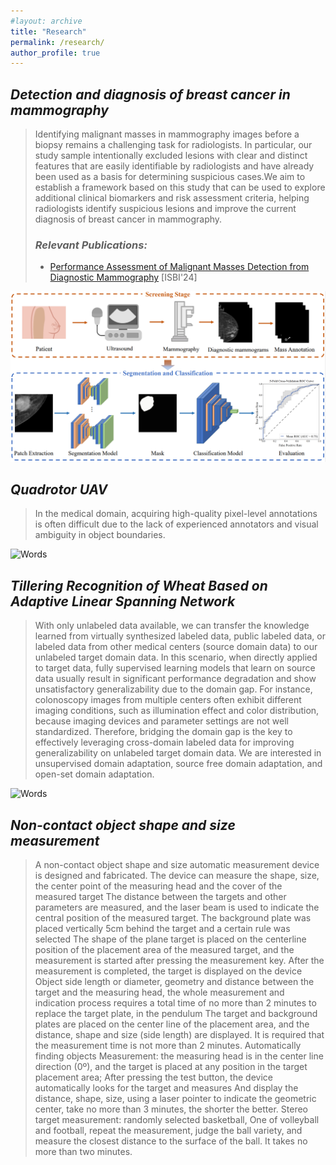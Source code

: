 ```yaml
---
#layout: archive
title: "Research"
permalink: /research/
author_profile: true
---
```



<!-- ## *Learning from Multi-modality Data* -->

## *Detection and diagnosis of breast cancer in mammography*

> Identifying malignant masses in mammography images before a biopsy remains a challenging task for radiologists. In particular, our study sample intentionally excluded lesions with clear and distinct features that are easily identifiable by radiologists and have already been used as a basis for determining suspicious cases.We aim to establish a framework based on this study that can be used to explore additional clinical biomarkers and risk assessment criteria, helping radiologists identify suspicious lesions and improve the current diagnosis of breast cancer in mammography.
> ### *Relevant Publications:*
> * <a href="https://arxiv.org/abs/2408.03761" target="_blank">Performance Assessment of Malignant Masses Detection from Diagnostic Mammography</a> [ISBI'24]

![Words](https://github.com/guanghao-sun/guanghao-sun.github.io/raw/master/images/pipeline_v3.png)

## *Quadrotor UAV*

> In the medical domain, acquiring high-quality pixel-level annotations is often difficult due to the lack of experienced annotators and visual ambiguity in object boundaries.  

![Words](https://github.com/guanghao-sun/guanghao-sun.github.io/raw/master/images/Drone_main.png)

## *Tillering Recognition of Wheat Based on Adaptive Linear Spanning Network*

> With only unlabeled data available, we can transfer the knowledge learned from virtually synthesized labeled data, public labeled data, or labeled data from other medical centers (source domain data) to our unlabeled target domain data. In this scenario, when directly applied to target data, fully supervised learning models that learn on source data usually result in significant performance degradation and show unsatisfactory generalizability due to the domain gap. For instance, colonoscopy images from multiple centers often exhibit different imaging conditions, such as illumination effect and color distribution, because imaging devices and parameter settings are not well standardized. Therefore, bridging the domain gap is the key to effectively leveraging cross-domain labeled data for improving generalizability on unlabeled target domain data. We are interested in unsupervised domain adaptation, source free domain adaptation, and open-set domain adaptation.

![Words](https://github.com/guanghao-sun/guanghao-sun.github.io/raw/master/images/cross_domain_data.png)

## *Non-contact object shape and size measurement*

> A non-contact object shape and size automatic measurement device is designed and fabricated. The device can measure the shape, size, the center point of the measuring head and the cover of the measured target
The distance between the targets and other parameters are measured, and the laser beam is used to indicate the central position of the measured target. The background plate was placed vertically 5cm behind the target and a certain rule was selected
The shape of the plane target is placed on the centerline position of the placement area of the measured target, and the measurement is started after pressing the measurement key. After the measurement is completed, the target is displayed on the device
Object side length or diameter, geometry and distance between the target and the measuring head, the whole measurement and indication process requires a total time of no more than 2 minutes to replace the target plate, in the pendulum
The target and background plates are placed on the center line of the placement area, and the distance, shape and size (side length) are displayed. It is required that the measurement time is not more than 2 minutes. Automatically finding objects
Measurement: the measuring head is in the center line direction (0º), and the target is placed at any position in the target placement area; After pressing the test button, the device automatically looks for the target and measures
And display the distance, shape, size, using a laser pointer to indicate the geometric center, take no more than 3 minutes, the shorter the better. Stereo target measurement: randomly selected basketball,
One of volleyball and football, repeat the measurement, judge the ball variety, and measure the closest distance to the surface of the ball. It takes no more than two minutes.
